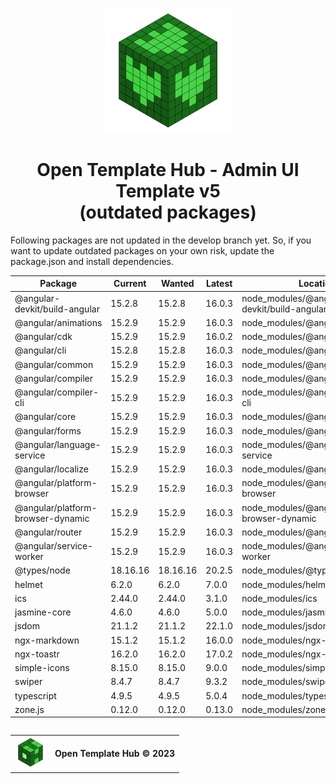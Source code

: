 <p align="center">
  <a href="https://opentemplatehub.com">
    <img src="https://raw.githubusercontent.com/open-template-hub/open-template-hub.github.io/master/assets/logo/ui/admin-ui-logo.png" alt="Logo" width=200>
  </a>
</p>


<h1 align="center">
Open Template Hub - Admin UI Template v5
  <br/>
(outdated packages)
</h1>

Following packages are not updated in the develop branch yet. So, if you want to update outdated packages on your own risk, update the package.json and install dependencies.

| Package | Current | Wanted | Latest | Location |
| --- | --- | --- | --- | --- |
| @angular-devkit/build-angular | 15.2.8 | 15.2.8 | 16.0.3 | node_modules/@angular-devkit/build-angular |
| @angular/animations | 15.2.9 | 15.2.9 | 16.0.3 | node_modules/@angular/animations |
| @angular/cdk | 15.2.9 | 15.2.9 | 16.0.2 | node_modules/@angular/cdk |
| @angular/cli | 15.2.8 | 15.2.8 | 16.0.3 | node_modules/@angular/cli |
| @angular/common | 15.2.9 | 15.2.9 | 16.0.3 | node_modules/@angular/common |
| @angular/compiler | 15.2.9 | 15.2.9 | 16.0.3 | node_modules/@angular/compiler |
| @angular/compiler-cli | 15.2.9 | 15.2.9 | 16.0.3 | node_modules/@angular/compiler-cli |
| @angular/core | 15.2.9 | 15.2.9 | 16.0.3 | node_modules/@angular/core |
| @angular/forms | 15.2.9 | 15.2.9 | 16.0.3 | node_modules/@angular/forms |
| @angular/language-service | 15.2.9 | 15.2.9 | 16.0.3 | node_modules/@angular/language-service |
| @angular/localize | 15.2.9 | 15.2.9 | 16.0.3 | node_modules/@angular/localize |
| @angular/platform-browser | 15.2.9 | 15.2.9 | 16.0.3 | node_modules/@angular/platform-browser |
| @angular/platform-browser-dynamic | 15.2.9 | 15.2.9 | 16.0.3 | node_modules/@angular/platform-browser-dynamic |
| @angular/router | 15.2.9 | 15.2.9 | 16.0.3 | node_modules/@angular/router |
| @angular/service-worker | 15.2.9 | 15.2.9 | 16.0.3 | node_modules/@angular/service-worker |
| @types/node | 18.16.16 | 18.16.16 | 20.2.5 | node_modules/@types/node |
| helmet | 6.2.0 | 6.2.0 | 7.0.0 | node_modules/helmet |
| ics | 2.44.0 | 2.44.0 | 3.1.0 | node_modules/ics |
| jasmine-core | 4.6.0 | 4.6.0 | 5.0.0 | node_modules/jasmine-core |
| jsdom | 21.1.2 | 21.1.2 | 22.1.0 | node_modules/jsdom |
| ngx-markdown | 15.1.2 | 15.1.2 | 16.0.0 | node_modules/ngx-markdown |
| ngx-toastr | 16.2.0 | 16.2.0 | 17.0.2 | node_modules/ngx-toastr |
| simple-icons | 8.15.0 | 8.15.0 | 9.0.0 | node_modules/simple-icons |
| swiper | 8.4.7 | 8.4.7 | 9.3.2 | node_modules/swiper |
| typescript | 4.9.5 | 4.9.5 | 5.0.4 | node_modules/typescript |
| zone.js | 0.12.0 | 0.12.0 | 0.13.0 | node_modules/zone.js |

<table align="right"><tr><td><a href="https://opentemplatehub.com"><img src="https://raw.githubusercontent.com/open-template-hub/open-template-hub.github.io/master/assets/logo/brand-logo.png" width="50px" alt="oth"/></a></td><td><b>Open Template Hub © 2023</b></td></tr></table>

